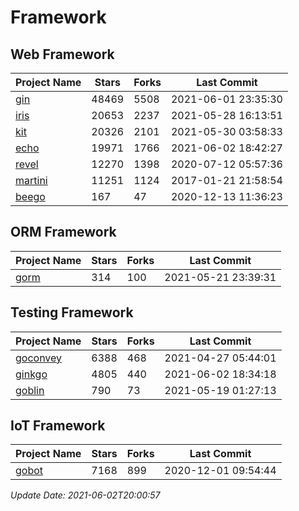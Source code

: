 # Framework

## Web Framework
| Project Name | Stars | Forks | Last Commit |
| ------------ | ----- | ----- | ----------- |
| [gin](https://github.com/gin-gonic/gin) | 48469 | 5508 | 2021-06-01 23:35:30 |
| [iris](https://github.com/kataras/iris) | 20653 | 2237 | 2021-05-28 16:13:51 |
| [kit](https://github.com/go-kit/kit) | 20326 | 2101 | 2021-05-30 03:58:33 |
| [echo](https://github.com/labstack/echo) | 19971 | 1766 | 2021-06-02 18:42:27 |
| [revel](https://github.com/revel/revel) | 12270 | 1398 | 2020-07-12 05:57:36 |
| [martini](https://github.com/go-martini/martini) | 11251 | 1124 | 2017-01-21 21:58:54 |
| [beego](https://github.com/astaxie/beego) | 167 | 47 | 2020-12-13 11:36:23 |

## ORM Framework
| Project Name | Stars | Forks | Last Commit |
| ------------ | ----- | ----- | ----------- |
| [gorm](https://github.com/jinzhu/gorm) | 314 | 100 | 2021-05-21 23:39:31 |

## Testing Framework
| Project Name | Stars | Forks | Last Commit |
| ------------ | ----- | ----- | ----------- |
| [goconvey](https://github.com/smartystreets/goconvey) | 6388 | 468 | 2021-04-27 05:44:01 |
| [ginkgo](https://github.com/onsi/ginkgo) | 4805 | 440 | 2021-06-02 18:34:18 |
| [goblin](https://github.com/franela/goblin) | 790 | 73 | 2021-05-19 01:27:13 |

## IoT Framework
| Project Name | Stars | Forks | Last Commit |
| ------------ | ----- | ----- | ----------- |
| [gobot](https://github.com/hybridgroup/gobot) | 7168 | 899 | 2020-12-01 09:54:44 |

*Update Date: 2021-06-02T20:00:57*